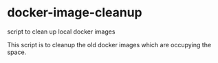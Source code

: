 # docker-image-cleanup
script to clean up local docker images

This script is to cleanup the old docker images which are occupying the space.
